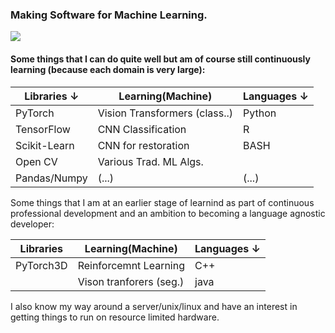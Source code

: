 ### Making Software for Machine Learning.

![](https://c.tenor.com/NeJfHqkmdMIAAAAi/tux-linux-penguin.gif)

#### Some things that I can do quite well but am of course still continuously learning (because each domain is very large):

|**Libraries**      ↓           |**Learning(Machine)**        |**Languages**     ↓       |
|-------------------------------|-----------------------------|--------------------------|
|PyTorch                        |Vision Transformers (class..)|Python                    |
|TensorFlow                     |CNN Classification           |R                         |
|Scikit-Learn                   |CNN for restoration          |BASH                      |
|Open CV                        |Various Trad. ML Algs.       |                          |
|Pandas/Numpy                   |           (...)             |          (...)           |

Some things that I am at an earlier stage of learnind as part of continuous professional development and an ambition to becoming a language agnostic developer:

|**Libraries**                  |**Learning(Machine)**        |**Languages**  ↓          |
|-------------------------------|-----------------------------|--------------------------|
|PyTorch3D                      | Reinforcemnt Learning       |C++                       |
|                               | Vison tranforers (seg.)     |java                      |

I also know my way around a server/unix/linux and have an interest in getting things to run on resource limited hardware.

